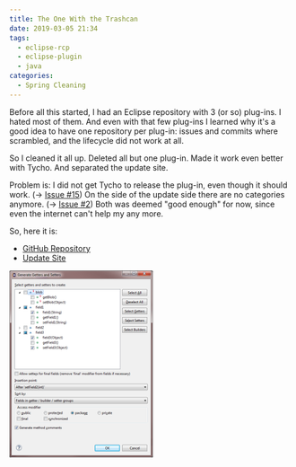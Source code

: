 ```yaml
---
title: The One With the Trashcan
date: 2019-03-05 21:34
tags:
  - eclipse-rcp
  - eclipse-plugin
  - java
categories:
  - Spring Cleaning
---
```


Before all this started, I had an Eclipse repository with 3 (or so) plug-ins. I hated most of them. And even with that few plug-ins I learned why it's a good idea to have one repository per plug-in: issues and commits where scrambled, and the lifecycle did not work at all. 

<!-- more --> 

So I cleaned it all up. Deleted all but one plug-in. Made it work even better with Tycho. And separated the update site. 

Problem is: I did not get Tycho to release the plug-in, even though it should work. (-> [Issue #15](https://github.com/slothsoft/eclipse-builder-pattern/issues/15)) On the side of the update side there are no categories anymore. (-> [Issue #2](https://github.com/slothsoft/eclipse-update-site/issues/2))  Both was deemed "good enough" for now, since even the internet can't help my any more.

So, here it is:

- [GitHub Repository](https://github.com/slothsoft/eclipse-builder-pattern)
- [Update Site](https://github.com/slothsoft/eclipse-update-site)

![Screenshot](https://raw.githubusercontent.com/slothsoft/eclipse-builder-pattern/master/readme/dialog.png)

